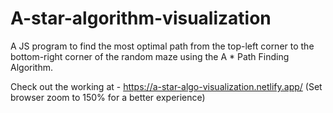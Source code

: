 # A-star-algorithm-visualization
A JS program to find the most optimal path from the top-left corner to the bottom-right corner of the random maze using the A * Path Finding Algorithm.

Check out the working at - https://a-star-algo-visualization.netlify.app/  (Set browser zoom to 150% for a better experience)
